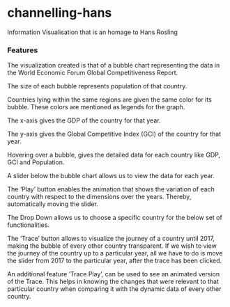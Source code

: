 # channelling-hans
Information Visualisation that is an homage to Hans Rosling

### Features
The visualization created is that of a bubble chart representing the data in the World Economic Forum Global Competitiveness Report.

The size of each bubble represents population of that country.

Countries lying within the same regions are given the same color for its bubble. These colors are mentioned as legends for the graph.

The x-axis gives the GDP of the country for that year.

The y-axis gives the Global Competitive Index (GCI) of the country for that year.

Hovering over a bubble, gives the detailed data for each country like GDP, GCI and Population.

A slider below the bubble chart allows us to view the data for each year.

The ‘Play’ button enables the animation that shows the variation of each country with respect to the dimensions over the years. Thereby, automatically moving the slider.

The Drop Down allows us to choose a specific country for the below set of functionalities.

The ‘Trace’ button allows to visualize the journey of a country until 2017, making the bubble of every other country transparent. If we wish to view the journey of the country up to a particular year, all we have to do is move the slider from 2017 to the particular year, after the trace has been clicked.

An additional feature ‘Trace Play’, can be used to see an animated version of the Trace. This helps in knowing the changes that were relevant to that particular country when comparing it with the dynamic data of every other country.
